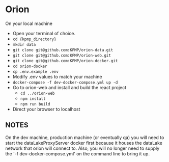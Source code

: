 # Orion

On your local machine

- Open your terminal of choice.
- `cd {kpmp_directory}`
- `mkdir data`
- `git clone git@github.com:KPMP/orion-data.git`
- `git clone git@github.com:KPMP/orion-web.git`
- `git clone git@github.com:KPMP/orion-docker.git`
- `cd orion-docker`
- `cp .env.example .env`
- Modify .env values to match your machine
- `docker-compose -f dev-docker-compose.yml up -d`
- Go to orion-web and install and build the react project
  - `cd ../orion-web`
  - `npm install`
  - `npm run build`
- Direct your browser to localhost

## NOTES

On the dev machine, production machine (or eventually qa) you will need to start the dataLakeProxyServer docker first because it houses the dataLake network that orion will connect to.  Also, you will no longer need to supply the '-f dev-docker-compose.yml' on the command line to bring it up.

